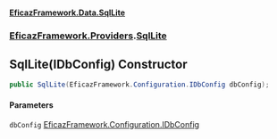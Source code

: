 #### [EficazFramework.Data.SqlLite](EficazFrameworkSqlLiteDataProvider.md 'EficazFramework SqlLite Data Provider')
### [EficazFramework.Providers](EficazFrameworkSqlLiteDataProvider.md#EficazFramework.Providers 'EficazFramework.Providers').[SqlLite](EficazFramework.Providers/SqlLite.md 'EficazFramework.Providers.SqlLite')

## SqlLite(IDbConfig) Constructor

```csharp
public SqlLite(EficazFramework.Configuration.IDbConfig dbConfig);
```
#### Parameters

<a name='EficazFramework.Providers.SqlLite.SqlLite(EficazFramework.Configuration.IDbConfig).dbConfig'></a>

`dbConfig` [EficazFramework.Configuration.IDbConfig](https://docs.microsoft.com/en-us/dotnet/api/EficazFramework.Configuration.IDbConfig 'EficazFramework.Configuration.IDbConfig')